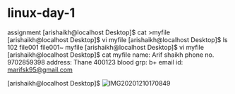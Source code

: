 # linux-day-1
assignment
[arishaikh@localhost Desktop]$ cat >myfile
[arishaikh@localhost Desktop]$ vi myfile
[arishaikh@localhost Desktop]$ ls
102  file001  file001~  myfile
[arishaikh@localhost Desktop]$ vi myfile
[arishaikh@localhost Desktop]$ cat myfile
name: Arif shaikh
phone no. 9702859398
address: Thane 400123
blood grp: b+
email id: marifsk95@gmail.com

[arishaikh@localhost Desktop]$
![IMG20201210170849](https://user-images.githubusercontent.com/74093519/101899740-53cd4880-3bd4-11eb-93fd-c741550d3b18.jpg)
